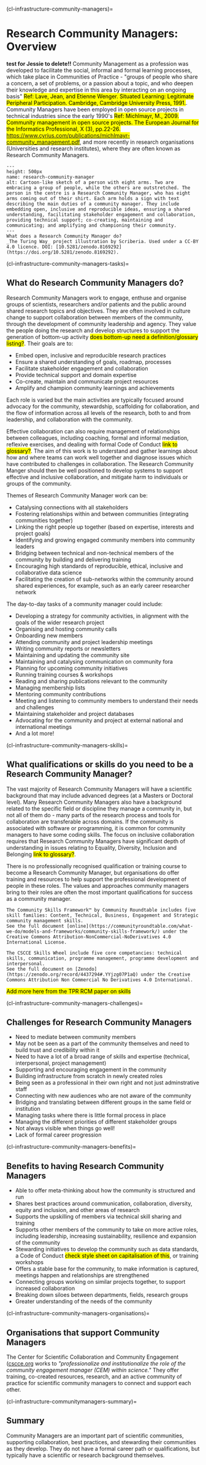 (cl-infrastructure-community-managers)=
# Research Community Managers: Overview
**test for Jessie to delete!!**
Community Management as a profession was developed to facilitate the social, informal and formal learning processes, which take place in Communities of Practice - "groups of people who share a concern, a set of problems, or a passion about a topic, and who deepen their knowledge and expertise in this area by interacting on an ongoing basis" <mark>Ref: Lave, Jean, and Etienne Wenger. Situated Learning: Legitimate Peripheral Participation. Cambridge, Cambridge University Press, 1991.</mark>. 
Community Managers have been employed in open source projects in technical industries  since the early 1990's <mark>Ref:  Michlmayr, M., 2009. Community management in open source projects. The European Journal for the Informatics Professional, X (3), pp.22-26. https://www.cyrius.com/publications/michlmayr-community_management.pdf</mark>, and more recently in research organisations (Universities and research institutes), where they are often known as Research Community Managers.


```{figure} ../../figures/research-community-manager.*
---
height: 500px
name: research-community-manager
alt: Cartoon-like sketch of a person with eight arms. Two are embracing a group of people, while the others are outstretched. The person in the centre is a Research Community Manager, who has eight arms coming out of their shirt. Each arm holds a sign with text describing the main duties of a community manager. They include embedding open, inclusive and reproducible ideas, ensuring a shared understanding, facilitating stakeholder engagement and collaboration, providing technical support; co-creating, maintaining and communicating; and amplifying and championing their community.
---
What does a Research Community Manager do?
_The Turing Way_ project illustration by Scriberia. Used under a CC-BY 4.0 licence. DOI: [10.5281/zenodo.8169292](https://doi.org/10.5281/zenodo.8169292).
```

(cl-infrastructure-community-managers-tasks)=
## What do Research Community Managers do? 

Research Community Managers work to engage, enthuse and organise groups of scientists, researchers and/or patients and the public around shared research topics and objectives. 
They are often involved in culture change to support collaboration between members of the community, through the development of community leadership and agency. 
They value the people doing the research and develop structures to support the generation of bottom-up activity <mark>does bottom-up need a definition/glossary listing?</mark>. Their goals are to:

* Embed open, inclusive and reproducible research practices
* Ensure a shared understanding of goals, roadmap, processes
* Facilitate stakeholder engagement and collaboration
* Provide technical support and domain expertise
* Co-create, maintain and communicate project resources
* Amplify and champion community learnings and achievements

Each role is varied but the main activities are typically focused around advocacy for the community, stewardship, scaffolding for collaboration, and the flow of information across all levels of the research, both to and from leadership, and collaboration with the community. 

Effective collaboration can also require management of relationships between colleagues, including coaching, formal and informal mediation, reflexive exercises, and dealing with formal Code of Conduct <mark>link to glossary?</mark>. 
The aim of this work is to understand and gather learnings about how and where teams can work well together and diagnose issues which have contributed to challenges in collaboration. The Research Community Manger should then be well positioned to develop systems to support effective and inclusive collaboration, and mitigate harm to individuals or groups of the community. 


Themes of Research Community Manager work can be:
* Catalysing connections with all stakeholders
* Fostering relationships within and between communities (integrating communities together)
* Linking the right people up together (based on expertise, interests and project goals)
* Identifying and growing engaged community members into community leaders
* Bridging between technical and non-technical members of the community by building and delivering training
* Encouraging high standards of reproducible, ethical, inclusive and collaborative data science
* Facilitating the creation of sub-networks within the community around shared experiences, for example, such as an early career researcher network

The day-to-day tasks of a community manager could include: 
* Developing a strategy for community activities, in alignment with the goals of the wider research project
* Organising and hosting community calls
* Onboarding new members
* Attending community and project leadership meetings
* Writing community reports or newsletters
* Maintaining and updating the community site 
* Maintaining and catalysing communication on community fora 
* Planning for upcoming community initiatives
* Running training courses & workshops
* Reading and sharing publications relevant to the community
* Managing membership lists
* Mentoring community contributions
* Meeting and listening to community members to understand their needs and challenges
* Maintaining stakeholder and project databases
* Advocating for the community and project at external national and international meetings
* And a lot more!

(cl-infrastructure-community-managers-skills)=
## What qualifications or skills do you need to be a Research Community Manager? 
The vast majority of Research Community Managers will have a scientific background that may include advanced degrees (at a Masters or Doctoral level). 
Many Research Community Managers also have a background related to the specific field or discipline they manage a community in, but not all of them do - many parts of the research process and tools for collaboration are transferable across domains. 
If the community is associated with software or programming, it is common for community managers to have some coding skills. 
The focus on inclusive collaboration requires that Research Community Managers have significant depth of understanding in issues relating to Equality, Diversity, Inclusion and Belonging <mark>link to glossary?</mark>. 

There is no professionally recognised qualification or training course to become a Research Community Manager, but organisations do offer training and resources to help support the professional development of people in these roles.
The values and approaches community managers bring to their roles are often the most important qualifications for success as a community manager.

```{admonition} Community Skills and Core Competancies 
The Community Skills Framework™ by Community Roundtable includes five skill families: Content, Technical, Business, Engagement and Strategic community management skills.
See the full document [online](https://communityroundtable.com/what-we-do/models-and-frameworks/community-skills-framework/) under the Creative Commons Attribution-NonCommercial-NoDerivatives 4.0 International License. 

The CSCCE Skills Wheel include five core competancies: technical skills, communication, programme management, programme development and interpersonal.  
See the full document on [Zenodo](https://zenodo.org/record/4437294#.YYjzg07P1aQ) under the Creative Commons Attribution Non Commercial No Derivatives 4.0 International.
```

<mark>Add more here from the TPR RCM paper on skills</mark>

(cl-infrastructure-community-managers-challenges)=
## Challenges for Research Community Managers 
* Need to mediate between community members 
* May not be seen as a part of the community themselves and need to build trust and credibility within it
* Need to have a lot of a broad range of skills and expertise (technical, interpersonal, project management)
* Supporting and encouraging engagement in the community 
* Building infrastructure from scratch in newly created roles 
* Being seen as a professional in their own right and not just adminstrative staff 
* Connecting with new audiences who are not aware of the community
* Bridging and translating between different groups in the same field or institution 
* Managing tasks where there is little formal process in place 
* Managing the different priorities of different stakeholder groups 
* Not always visible when things go well!
* Lack of formal career progression

(cl-infrastructure-community-managers-benefits)=
## Benefits to having Research Community Managers
* Able to offer meta-thinking about how the community is structured and run 
* Shares best practices around communication, collaboration, diversity, equity and inclusion, and other areas of research 
* Supports the upskilling of members via technical skill sharing and training
* Supports other members of the community to take on more active roles, including leadership, increasing sustainability, resilience and expansion of the community
* Stewarding initiatives to develop the community such as data standards, a Code of Conduct <mark>check style sheet on capitalisation of this</mark>, or training workshops
* Offers a stable base for the community, to make information is captured, meetings happen and relationships are strengthened
* Connecting groups working on similar projects together, to support increased collaboration 
* Breaking down siloes between departments, fields, research groups 
* Greater understanding of the needs of the community 


(cl-infrastructure-community-managers-organisations)=
## Organisations that support Community Managers
The Center for Scientific Collaboration and Community Engagement ([cscce.org](https://www.cscce.org/) works to _"professionalize and institutionalize the role of the community engagement manager (CEM) within science."_ 
They offer training, co-created resources, research, and an active community of practice for scientific community managers to connect and support each other. 

(cl-infrastructure-communitymanagers-summary)=
## Summary
Community Managers are an important part of scientific communities, supporting collaboration, best practices, and stewarding their communities as they develop. 
They do not have a formal career path or qualifications, but typically have a scientific or research background themselves. 

